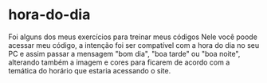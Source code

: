 # hora-do-dia
Foi alguns dos meus exercícios para treinar meus códigos
Nele você poode acessar meu código, a intenção foi ser compatível com a hora do dia no seu PC e assim passar a mensagem "bom dia", "boa tarde" ou "boa noite", alterando também a imagem e cores para ficarem de acordo com a temática do horário que estaria acessando o site.
